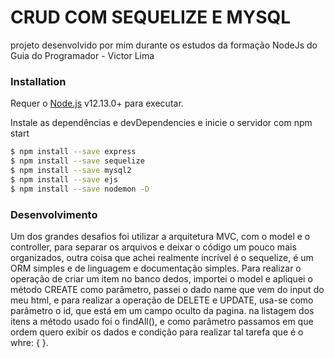 # CRUD COM SEQUELIZE E MYSQL

projeto desenvolvido por mim durante os estudos da formação NodeJs do Guia do Programador - Victor Lima

### Installation

Requer o [Node.js](https://nodejs.org/) v12.13.0+ para executar.


Instale as dependências e devDependencies e inicie o servidor com npm start

```sh
$ npm install --save express
$ npm install --save sequelize
$ npm install --save mysql2
$ npm install --save ejs
$ npm install --save nodemon -D
```

### Desenvolvimento

Um dos grandes desafios foi utilizar a arquitetura MVC, com o model e o controller, para separar os arquivos e deixar o código um pouco mais organizados, outra coisa que achei realmente incrível é o sequelize, é um ORM simples e de linguagem e documentação simples. Para realizar o operação de criar um item no banco dedos, importei o model e apliquei o método CREATE como parâmetro, passei o dado name que vem do input do meu html, e para realizar a operação de DELETE e UPDATE, usa-se como parâmetro o id, que está em um campo oculto da pagina. na listagem dos itens a método usado foi o findAll(), e como parâmetro passamos em que ordem quero exibir os dados e condição para realizar tal tarefa que é o whre: { }.




